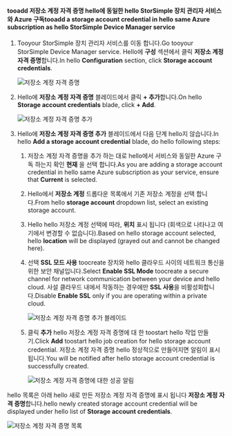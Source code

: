 <!--author=alkohli last changed: 01/20/17-->


#### <a name="tooadd-a-storage-account-credential-in-hello-same-azure-subscription-as-hello-storsimple-device-manager-service"></a><span data-ttu-id="d74d2-101">tooadd 저장소 계정 자격 증명 hello에 동일한 hello StorSimple 장치 관리자 서비스와 Azure 구독</span><span class="sxs-lookup"><span data-stu-id="d74d2-101">tooadd a storage account credential in hello same Azure subscription as hello StorSimple Device Manager service</span></span>

1. <span data-ttu-id="d74d2-102">Tooyour StorSimple 장치 관리자 서비스를 이동 합니다.</span><span class="sxs-lookup"><span data-stu-id="d74d2-102">Go tooyour StorSimple Device Manager service.</span></span> <span data-ttu-id="d74d2-103">Hello에 **구성** 섹션에서 클릭 **저장소 계정 자격 증명**합니다.</span><span class="sxs-lookup"><span data-stu-id="d74d2-103">In hello **Configuration** section, click **Storage account credentials**.</span></span>

    ![저장소 계정 자격 증명](./media/storsimple-8000-configure-new-storage-account-u2/createnewstorageacct1.png)

2. <span data-ttu-id="d74d2-105">Hello에 **저장소 계정 자격 증명** 블레이드에서 클릭 **+ 추가**합니다.</span><span class="sxs-lookup"><span data-stu-id="d74d2-105">On hello **Storage account credentials** blade, click **+ Add**.</span></span>

    ![저장소 계정 자격 증명 추가](./media/storsimple-8000-configure-new-storage-account-u2/createnewstorageacct2.png)

3. <span data-ttu-id="d74d2-107">Hello에 **저장소 계정 자격 증명 추가** 블레이드에서 다음 단계 hello지 않습니다.</span><span class="sxs-lookup"><span data-stu-id="d74d2-107">In hello **Add a storage account credential** blade, do hello following steps:</span></span>

    1. <span data-ttu-id="d74d2-108">저장소 계정 자격 증명을 추가 하는 대로 hello에서 서비스와 동일한 Azure 구독 하는지 확인 **현재** 을 선택 합니다.</span><span class="sxs-lookup"><span data-stu-id="d74d2-108">As you are adding a storage account credential in hello same Azure subscription as your service, ensure that **Current** is selected.</span></span>

    2. <span data-ttu-id="d74d2-109">Hello에서 **저장소 계정** 드롭다운 목록에서 기존 저장소 계정을 선택 합니다.</span><span class="sxs-lookup"><span data-stu-id="d74d2-109">From hello **storage account** dropdown list, select an existing storage account.</span></span>

    3. <span data-ttu-id="d74d2-110">Hello hello 저장소 계정 선택에 따라, **위치** 표시 됩니다 (회색으로 나타나고 여기에서 변경할 수 없습니다).</span><span class="sxs-lookup"><span data-stu-id="d74d2-110">Based on hello storage account selected, hello **location** will be displayed (grayed out and cannot be changed here).</span></span>

    4. <span data-ttu-id="d74d2-111">선택 **SSL 모드 사용** toocreate 장치와 hello 클라우드 사이의 네트워크 통신을 위한 보안 채널입니다.</span><span class="sxs-lookup"><span data-stu-id="d74d2-111">Select **Enable SSL Mode** toocreate a secure channel for network communication between your device and hello cloud.</span></span> <span data-ttu-id="d74d2-112">사설 클라우드 내에서 작동하는 경우에만 **SSL 사용**을 비활성화합니다.</span><span class="sxs-lookup"><span data-stu-id="d74d2-112">Disable **Enable SSL** only if you are operating within a private cloud.</span></span>

        ![저장소 계정 자격 증명 추가 블레이드](./media/storsimple-8000-configure-new-storage-account-u2/createnewstorageacct3.png)

    5. <span data-ttu-id="d74d2-114">클릭 **추가** hello 저장소 계정 자격 증명에 대 한 toostart hello 작업 만들기.</span><span class="sxs-lookup"><span data-stu-id="d74d2-114">Click **Add** toostart hello job creation for hello storage account credential.</span></span> <span data-ttu-id="d74d2-115">저장소 계정 자격 증명 hello 정상적으로 만들어지면 알림이 표시 됩니다.</span><span class="sxs-lookup"><span data-stu-id="d74d2-115">You will be notified after hello storage account credential is successfully created.</span></span>

        ![저장소 계정 자격 증명에 대한 성공 알림](./media/storsimple-8000-configure-new-storage-account-u2/createnewstorageacct5.png)

<span data-ttu-id="d74d2-117">hello 목록은 아래 hello 새로 만든 저장소 계정 자격 증명에 표시 됩니다 **저장소 계정 자격 증명**합니다.</span><span class="sxs-lookup"><span data-stu-id="d74d2-117">hello newly created storage account credential will be displayed under hello list of **Storage account credentials**.</span></span>

![저장소 계정 자격 증명 목록](./media/storsimple-8000-configure-new-storage-account-u2/createnewstorageacct6.png)

